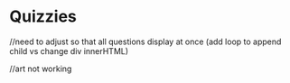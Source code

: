 # Quizzies

//need to adjust so that all questions display at once (add loop to append child vs change div innerHTML)

//art not working
